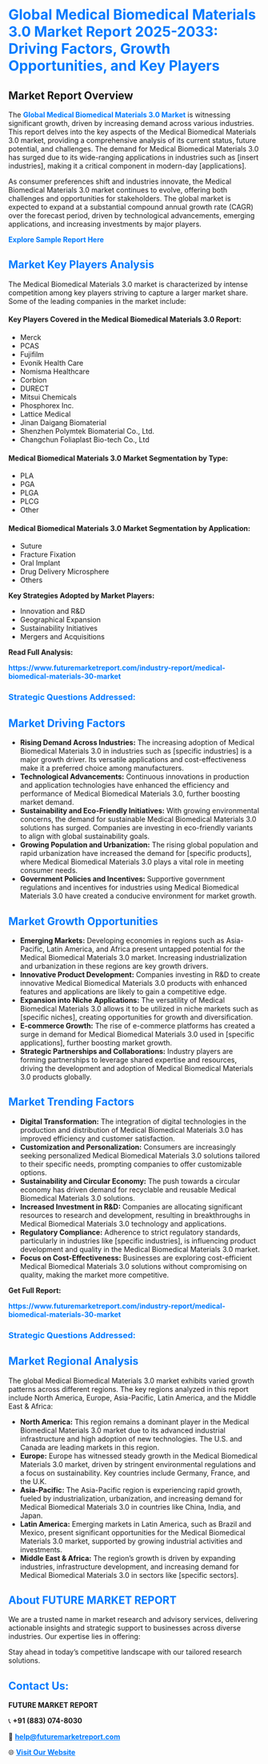 <h1 style="color: #007BFF;">Global Medical Biomedical Materials 3.0 Market Report 2025-2033: Driving Factors, Growth Opportunities, and Key Players</h1>

<section id="overview">
<h2>Market Report Overview</h2>
<p>The <a href="https://www.futuremarketreport.com/industry-report/medical-biomedical-materials-30-market" style="color: #007BFF; text-decoration: none;"><strong>Global Medical Biomedical Materials 3.0 Market</strong></a> is witnessing significant growth, driven by increasing demand across various industries. This report delves into the key aspects of the Medical Biomedical Materials 3.0 market, providing a comprehensive analysis of its current status, future potential, and challenges. The demand for Medical Biomedical Materials 3.0 has surged due to its wide-ranging applications in industries such as [insert industries], making it a critical component in modern-day [applications].</p>
<p>As consumer preferences shift and industries innovate, the Medical Biomedical Materials 3.0 market continues to evolve, offering both challenges and opportunities for stakeholders. The global market is expected to expand at a substantial compound annual growth rate (CAGR) over the forecast period, driven by technological advancements, emerging applications, and increasing investments by major players.</p>
</section>

<section id="overview">
<p><a href="https://www.futuremarketreport.com/request-sample/reportId=26134" style="color: #007BFF; text-decoration: none;"><strong>Explore Sample Report Here</strong></a></p>
</section>

<section id="key-players">
<h2 style="color: #007BFF;">Market Key Players Analysis</h2>
<p>The Medical Biomedical Materials 3.0 market is characterized by intense competition among key players striving to capture a larger market share. Some of the leading companies in the market include:</p>
<h4>Key Players Covered in the Medical Biomedical Materials 3.0 Report:</h4>
<ul><li>Merck</li><li>PCAS</li><li>Fujifilm</li><li>Evonik Health Care</li><li>Nomisma Healthcare</li><li>Corbion</li><li>DURECT</li><li>Mitsui Chemicals</li><li>Phosphorex Inc.</li><li>Lattice Medical</li><li>Jinan Daigang Biomaterial</li><li>Shenzhen Polymtek Biomaterial Co., Ltd.</li><li>Changchun Foliaplast Bio-tech Co., Ltd</li></ul>
<h4>Medical Biomedical Materials 3.0 Market Segmentation by Type:</h4>
<ul><li>PLA</li><li>PGA</li><li>PLGA</li><li>PLCG</li><li>Other</li></ul>

<h4>Medical Biomedical Materials 3.0 Market Segmentation by Application:</h4>
<ul><li>Suture</li><li>Fracture Fixation</li><li>Oral Implant</li><li>Drug Delivery Microsphere</li><li>Others</li></ul>
<p><strong>Key Strategies Adopted by Market Players:</strong></p>
<ul>
<li>Innovation and R&D</li>
<li>Geographical Expansion</li>
<li>Sustainability Initiatives</li>
<li>Mergers and Acquisitions</li>
</ul>
</section>

<section>
<p><strong>Read Full Analysis: </strong></p><a href="https://www.futuremarketreport.com/industry-report/medical-biomedical-materials-30-market" style="color: #007BFF; text-decoration: none;"><strong>https://www.futuremarketreport.com/industry-report/medical-biomedical-materials-30-market</strong></a>
<h3 style="color: #007BFF;">Strategic Questions Addressed:</h3>
</section>

<section id="driving-factors">
<h2 style="color: #007BFF;">Market Driving Factors</h2>
<ul>
<li><strong>Rising Demand Across Industries:</strong> The increasing adoption of Medical Biomedical Materials 3.0 in industries such as [specific industries] is a major growth driver. Its versatile applications and cost-effectiveness make it a preferred choice among manufacturers.</li>
<li><strong>Technological Advancements:</strong> Continuous innovations in production and application technologies have enhanced the efficiency and performance of Medical Biomedical Materials 3.0, further boosting market demand.</li>
<li><strong>Sustainability and Eco-Friendly Initiatives:</strong> With growing environmental concerns, the demand for sustainable Medical Biomedical Materials 3.0 solutions has surged. Companies are investing in eco-friendly variants to align with global sustainability goals.</li>
<li><strong>Growing Population and Urbanization:</strong> The rising global population and rapid urbanization have increased the demand for [specific products], where Medical Biomedical Materials 3.0 plays a vital role in meeting consumer needs.</li>
<li><strong>Government Policies and Incentives:</strong> Supportive government regulations and incentives for industries using Medical Biomedical Materials 3.0 have created a conducive environment for market growth.</li>
</ul>
</section>

<section id="growth-opportunities">
<h2 style="color: #007BFF;">Market Growth Opportunities</h2>
<ul>
<li><strong>Emerging Markets:</strong> Developing economies in regions such as Asia-Pacific, Latin America, and Africa present untapped potential for the Medical Biomedical Materials 3.0 market. Increasing industrialization and urbanization in these regions are key growth drivers.</li>
<li><strong>Innovative Product Development:</strong> Companies investing in R&D to create innovative Medical Biomedical Materials 3.0 products with enhanced features and applications are likely to gain a competitive edge.</li>
<li><strong>Expansion into Niche Applications:</strong> The versatility of Medical Biomedical Materials 3.0 allows it to be utilized in niche markets such as [specific niches], creating opportunities for growth and diversification.</li>
<li><strong>E-commerce Growth:</strong> The rise of e-commerce platforms has created a surge in demand for Medical Biomedical Materials 3.0 used in [specific applications], further boosting market growth.</li>
<li><strong>Strategic Partnerships and Collaborations:</strong> Industry players are forming partnerships to leverage shared expertise and resources, driving the development and adoption of Medical Biomedical Materials 3.0 products globally.</li>
</ul>
</section>

<section id="trending-factors">
<h2 style="color: #007BFF;">Market Trending Factors</h2>
<ul>
<li><strong>Digital Transformation:</strong> The integration of digital technologies in the production and distribution of Medical Biomedical Materials 3.0 has improved efficiency and customer satisfaction.</li>
<li><strong>Customization and Personalization:</strong> Consumers are increasingly seeking personalized Medical Biomedical Materials 3.0 solutions tailored to their specific needs, prompting companies to offer customizable options.</li>
<li><strong>Sustainability and Circular Economy:</strong> The push towards a circular economy has driven demand for recyclable and reusable Medical Biomedical Materials 3.0 solutions.</li>
<li><strong>Increased Investment in R&D:</strong> Companies are allocating significant resources to research and development, resulting in breakthroughs in Medical Biomedical Materials 3.0 technology and applications.</li>
<li><strong>Regulatory Compliance:</strong> Adherence to strict regulatory standards, particularly in industries like [specific industries], is influencing product development and quality in the Medical Biomedical Materials 3.0 market.</li>
<li><strong>Focus on Cost-Effectiveness:</strong> Businesses are exploring cost-efficient Medical Biomedical Materials 3.0 solutions without compromising on quality, making the market more competitive.</li>
</ul>
</section>

<section>
<p><strong>Get Full Report: </strong></p><a href="https://www.futuremarketreport.com/industry-report/medical-biomedical-materials-30-market" style="color: #007BFF; text-decoration: none;"><strong>https://www.futuremarketreport.com/industry-report/medical-biomedical-materials-30-market</strong></a>
<h3 style="color: #007BFF;">Strategic Questions Addressed:</h3>
</section>


<section id="regional-analysis">
<h2 style="color: #007BFF;">Market Regional Analysis</h2>
<p>The global Medical Biomedical Materials 3.0 market exhibits varied growth patterns across different regions. The key regions analyzed in this report include North America, Europe, Asia-Pacific, Latin America, and the Middle East & Africa:</p>
<ul>
<li><strong>North America:</strong> This region remains a dominant player in the Medical Biomedical Materials 3.0 market due to its advanced industrial infrastructure and high adoption of new technologies. The U.S. and Canada are leading markets in this region.</li>
<li><strong>Europe:</strong> Europe has witnessed steady growth in the Medical Biomedical Materials 3.0 market, driven by stringent environmental regulations and a focus on sustainability. Key countries include Germany, France, and the U.K.</li>
<li><strong>Asia-Pacific:</strong> The Asia-Pacific region is experiencing rapid growth, fueled by industrialization, urbanization, and increasing demand for Medical Biomedical Materials 3.0 in countries like China, India, and Japan.</li>
<li><strong>Latin America:</strong> Emerging markets in Latin America, such as Brazil and Mexico, present significant opportunities for the Medical Biomedical Materials 3.0 market, supported by growing industrial activities and investments.</li>
<li><strong>Middle East & Africa:</strong> The region’s growth is driven by expanding industries, infrastructure development, and increasing demand for Medical Biomedical Materials 3.0 in sectors like [specific sectors].</li>
</ul>
</section>

<footer>
<h2 style="color: #007BFF;">About FUTURE MARKET REPORT</h2>
<p>We are a trusted name in market research and advisory services, delivering actionable insights and strategic support to businesses across diverse industries. Our expertise lies in offering:</p>

<p>Stay ahead in today’s competitive landscape with our tailored research solutions.</p>

<h2 style="color: #007BFF;">Contact Us:</h2>
<p><strong>FUTURE MARKET REPORT</strong></p>
<p>📞 <strong>+91 (883) 074-8030</strong></p>
<p>📧 <strong><a href="mailto:help@futuremarketreport.com" style="color: #007BFF;">help@futuremarketreport.com</a></strong></p>
<p>🌐 <strong><a href="https://www.futuremarketreport.com/" style="color: #007BFF;">Visit Our Website</a></strong></p>
</footer>